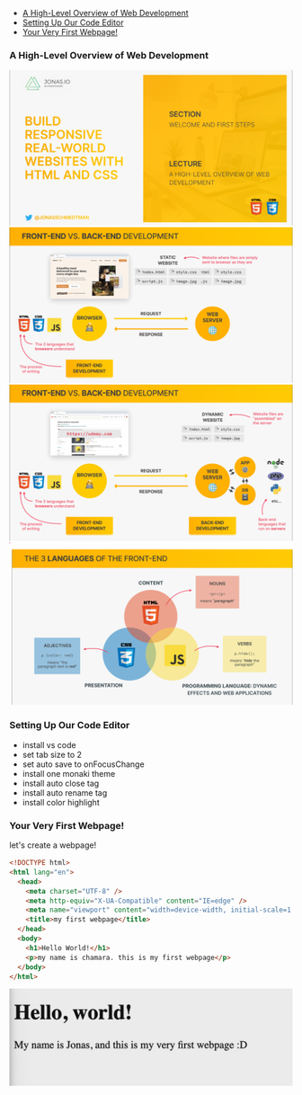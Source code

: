 - [A High-Level Overview of Web Development](#a-high-level-overview-of-web-development)
- [Setting Up Our Code Editor](#setting-up-our-code-editor)
- [Your Very First Webpage!](#your-very-first-webpage)

### A High-Level Overview of Web Development

![](../images/1.png)
![](../images/2.png)
![](../images/3.png)
![](../images/4.png)

### Setting Up Our Code Editor

- install vs code
- set tab size to 2
- set auto save to onFocusChange
- install one monaki theme
- install auto close tag
- install auto rename tag
- install color highlight

### Your Very First Webpage!

let's create a webpage!

```html
<!DOCTYPE html>
<html lang="en">
  <head>
    <meta charset="UTF-8" />
    <meta http-equiv="X-UA-Compatible" content="IE=edge" />
    <meta name="viewport" content="width=device-width, initial-scale=1.0" />
    <title>my first webpage</title>
  </head>
  <body>
    <h1>Hello World!</h1>
    <p>my name is chamara. this is my first webpage</p>
  </body>
</html>
```

![](../images/5.png)
